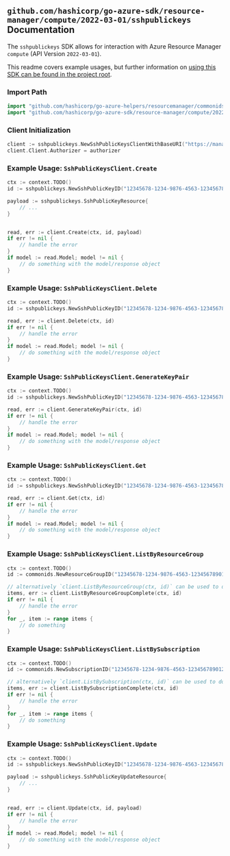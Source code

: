 
## `github.com/hashicorp/go-azure-sdk/resource-manager/compute/2022-03-01/sshpublickeys` Documentation

The `sshpublickeys` SDK allows for interaction with Azure Resource Manager `compute` (API Version `2022-03-01`).

This readme covers example usages, but further information on [using this SDK can be found in the project root](https://github.com/hashicorp/go-azure-sdk/tree/main/docs).

### Import Path

```go
import "github.com/hashicorp/go-azure-helpers/resourcemanager/commonids"
import "github.com/hashicorp/go-azure-sdk/resource-manager/compute/2022-03-01/sshpublickeys"
```


### Client Initialization

```go
client := sshpublickeys.NewSshPublicKeysClientWithBaseURI("https://management.azure.com")
client.Client.Authorizer = authorizer
```


### Example Usage: `SshPublicKeysClient.Create`

```go
ctx := context.TODO()
id := sshpublickeys.NewSshPublicKeyID("12345678-1234-9876-4563-123456789012", "example-resource-group", "sshPublicKeyName")

payload := sshpublickeys.SshPublicKeyResource{
	// ...
}


read, err := client.Create(ctx, id, payload)
if err != nil {
	// handle the error
}
if model := read.Model; model != nil {
	// do something with the model/response object
}
```


### Example Usage: `SshPublicKeysClient.Delete`

```go
ctx := context.TODO()
id := sshpublickeys.NewSshPublicKeyID("12345678-1234-9876-4563-123456789012", "example-resource-group", "sshPublicKeyName")

read, err := client.Delete(ctx, id)
if err != nil {
	// handle the error
}
if model := read.Model; model != nil {
	// do something with the model/response object
}
```


### Example Usage: `SshPublicKeysClient.GenerateKeyPair`

```go
ctx := context.TODO()
id := sshpublickeys.NewSshPublicKeyID("12345678-1234-9876-4563-123456789012", "example-resource-group", "sshPublicKeyName")

read, err := client.GenerateKeyPair(ctx, id)
if err != nil {
	// handle the error
}
if model := read.Model; model != nil {
	// do something with the model/response object
}
```


### Example Usage: `SshPublicKeysClient.Get`

```go
ctx := context.TODO()
id := sshpublickeys.NewSshPublicKeyID("12345678-1234-9876-4563-123456789012", "example-resource-group", "sshPublicKeyName")

read, err := client.Get(ctx, id)
if err != nil {
	// handle the error
}
if model := read.Model; model != nil {
	// do something with the model/response object
}
```


### Example Usage: `SshPublicKeysClient.ListByResourceGroup`

```go
ctx := context.TODO()
id := commonids.NewResourceGroupID("12345678-1234-9876-4563-123456789012", "example-resource-group")

// alternatively `client.ListByResourceGroup(ctx, id)` can be used to do batched pagination
items, err := client.ListByResourceGroupComplete(ctx, id)
if err != nil {
	// handle the error
}
for _, item := range items {
	// do something
}
```


### Example Usage: `SshPublicKeysClient.ListBySubscription`

```go
ctx := context.TODO()
id := commonids.NewSubscriptionID("12345678-1234-9876-4563-123456789012")

// alternatively `client.ListBySubscription(ctx, id)` can be used to do batched pagination
items, err := client.ListBySubscriptionComplete(ctx, id)
if err != nil {
	// handle the error
}
for _, item := range items {
	// do something
}
```


### Example Usage: `SshPublicKeysClient.Update`

```go
ctx := context.TODO()
id := sshpublickeys.NewSshPublicKeyID("12345678-1234-9876-4563-123456789012", "example-resource-group", "sshPublicKeyName")

payload := sshpublickeys.SshPublicKeyUpdateResource{
	// ...
}


read, err := client.Update(ctx, id, payload)
if err != nil {
	// handle the error
}
if model := read.Model; model != nil {
	// do something with the model/response object
}
```

